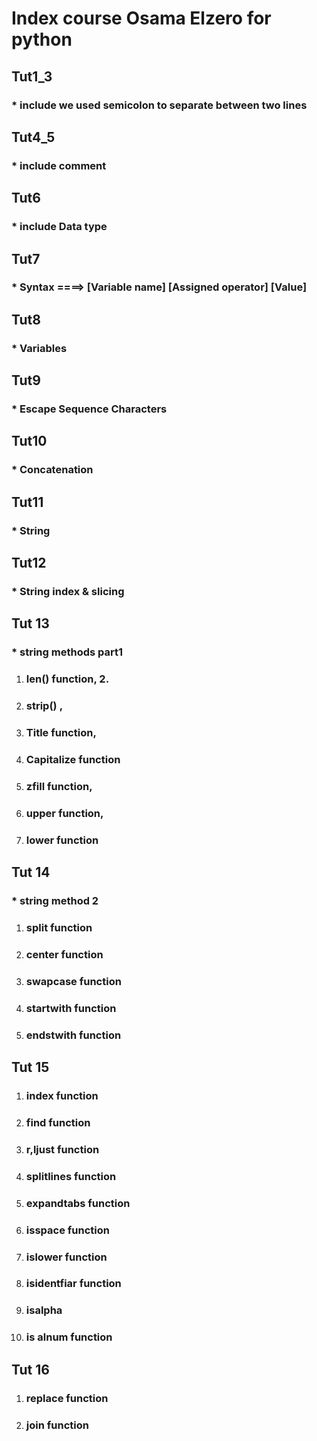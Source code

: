 # Index course Osama Elzero for python 
## Tut1_3
### * include we used semicolon to separate between two lines 
## Tut4_5
### * include comment
## Tut6
### * include Data type
## Tut7
### * Syntax ====> [Variable name] [Assigned operator] [Value]
## Tut8
### * Variables
## Tut9
### * Escape Sequence Characters
## Tut10
### * Concatenation
## Tut11
### * String
## Tut12 
### * String index  & slicing 
## Tut 13
### * string methods part1
1. ### len() function, 2. 
2. ### strip() , 
3. ### Title function,
4. ### Capitalize function
5. ### zfill function, 
6. ### upper function, 
7. ### lower function
## Tut 14 
### * string method 2
1. ### split function
2. ### center function
3. ### swapcase function
4. ### startwith function 
5. ### endstwith function 
## Tut 15
1. ### index function
2. ### find function
3. ### r,ljust function 
4. ### splitlines function
5. ### expandtabs function
6. ### isspace function
7. ### islower function
8. ### isidentfiar function
9. ### isalpha
10. ### is alnum function
## Tut 16
1. ### replace function
2. ### join function

